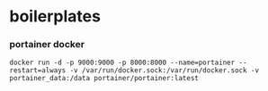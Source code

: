 # boilerplates

### portainer docker
`docker run -d -p 9000:9000 -p 8000:8000 --name=portainer --restart=always -v /var/run/docker.sock:/var/run/docker.sock -v portainer_data:/data portainer/portainer:latest`
